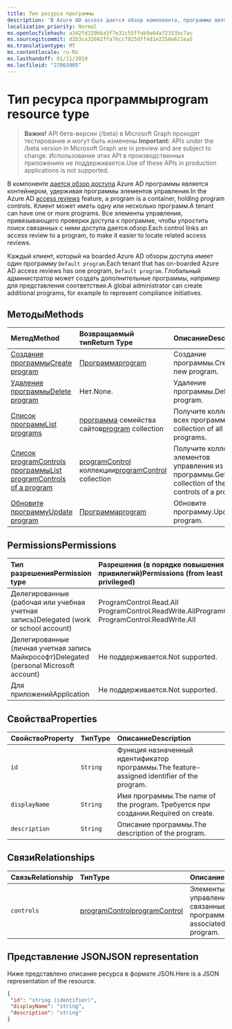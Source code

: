 ```yaml
---
title: Тип ресурса программы
description: 'В Azure AD access дается обзор компонента, программа является контейнером, удерживая программы элементов управления. Клиент может иметь одну или несколько программ.  Все элементы управления, привязывающего проверки доступа к программе, чтобы упростить поиск связанных с ними доступа дается обзор.  '
localization_priority: Normal
ms.openlocfilehash: a342fd159bba3f7e31c55ffab9a64a72353bc7ac
ms.sourcegitcommit: d2b3ca32602ffa76cc7925d7f4d1e2258e611ea5
ms.translationtype: MT
ms.contentlocale: ru-RU
ms.lasthandoff: 01/11/2019
ms.locfileid: "27863905"
---
```

# <a name="program-resource-type"></a><span data-ttu-id="397a0-105">Тип ресурса программы</span><span class="sxs-lookup"><span data-stu-id="397a0-105">program resource type</span></span>

> <span data-ttu-id="397a0-106">**Важно!** API бета-версии (/beta) в Microsoft Graph проходят тестирование и могут быть изменены.</span><span class="sxs-lookup"><span data-stu-id="397a0-106">**Important:** APIs under the /beta version in Microsoft Graph are in preview and are subject to change.</span></span> <span data-ttu-id="397a0-107">Использование этих API в производственных приложениях не поддерживается.</span><span class="sxs-lookup"><span data-stu-id="397a0-107">Use of these APIs in production applications is not supported.</span></span>

<span data-ttu-id="397a0-108">В компоненте [дается обзор доступа](accessreviews-root.md) Azure AD программы является контейнером, удерживая программы элементов управления.</span><span class="sxs-lookup"><span data-stu-id="397a0-108">In the Azure AD [access reviews](accessreviews-root.md) feature, a program is a container, holding program controls.</span></span> <span data-ttu-id="397a0-109">Клиент может иметь одну или несколько программ.</span><span class="sxs-lookup"><span data-stu-id="397a0-109">A tenant can have one or more programs.</span></span>  <span data-ttu-id="397a0-110">Все элементы управления, привязывающего проверки доступа к программе, чтобы упростить поиск связанных с ними доступа дается обзор.</span><span class="sxs-lookup"><span data-stu-id="397a0-110">Each control links an access review to a program, to make it easier to locate related access reviews.</span></span>  

<span data-ttu-id="397a0-111">Каждый клиент, который на boarded Azure AD обзоры доступа имеет один программу `Default program`.</span><span class="sxs-lookup"><span data-stu-id="397a0-111">Each tenant that has on-boarded Azure AD access reviews has one program, `Default program`.</span></span>  <span data-ttu-id="397a0-112">Глобальный администратор может создать дополнительные программы, например для представления соответствия.</span><span class="sxs-lookup"><span data-stu-id="397a0-112">A global administrator can create additional programs, for example to represent compliance initiatives.</span></span> 


## <a name="methods"></a><span data-ttu-id="397a0-113">Методы</span><span class="sxs-lookup"><span data-stu-id="397a0-113">Methods</span></span>

| <span data-ttu-id="397a0-114">Метод</span><span class="sxs-lookup"><span data-stu-id="397a0-114">Method</span></span>           | <span data-ttu-id="397a0-115">Возвращаемый тип</span><span class="sxs-lookup"><span data-stu-id="397a0-115">Return Type</span></span>    |<span data-ttu-id="397a0-116">Описание</span><span class="sxs-lookup"><span data-stu-id="397a0-116">Description</span></span>|
|:---------------|:--------|:----------|
|[<span data-ttu-id="397a0-117">Создание программы</span><span class="sxs-lookup"><span data-stu-id="397a0-117">Create program</span></span>](../api/program-create.md) |   [<span data-ttu-id="397a0-118">Программа</span><span class="sxs-lookup"><span data-stu-id="397a0-118">program</span></span>](program.md)   |   <span data-ttu-id="397a0-119">Создание программы.</span><span class="sxs-lookup"><span data-stu-id="397a0-119">Create a new program.</span></span>|
|[<span data-ttu-id="397a0-120">Удаление программы</span><span class="sxs-lookup"><span data-stu-id="397a0-120">Delete program</span></span>](../api/program-delete.md) |   <span data-ttu-id="397a0-121">Нет.</span><span class="sxs-lookup"><span data-stu-id="397a0-121">None.</span></span>   |   <span data-ttu-id="397a0-122">Удаление программы.</span><span class="sxs-lookup"><span data-stu-id="397a0-122">Delete a program.</span></span>|
|[<span data-ttu-id="397a0-123">Список программ</span><span class="sxs-lookup"><span data-stu-id="397a0-123">List programs</span></span>](../api/program-list.md) |  <span data-ttu-id="397a0-124">[программа](program.md) семейства сайтов</span><span class="sxs-lookup"><span data-stu-id="397a0-124">[program](program.md) collection</span></span>|   <span data-ttu-id="397a0-125">Получите коллекцию всех программ.</span><span class="sxs-lookup"><span data-stu-id="397a0-125">Get a collection of all the programs.</span></span>|
|[<span data-ttu-id="397a0-126">Список programControls программы</span><span class="sxs-lookup"><span data-stu-id="397a0-126">List programControls of a program</span></span>](../api/program-listcontrols.md) |      <span data-ttu-id="397a0-127">[programControl](programcontrol.md) коллекции</span><span class="sxs-lookup"><span data-stu-id="397a0-127">[programControl](programcontrol.md) collection</span></span>| <span data-ttu-id="397a0-128">Получите коллекцию элементов управления из программы.</span><span class="sxs-lookup"><span data-stu-id="397a0-128">Get a collection of the controls of a program.</span></span>|
|[<span data-ttu-id="397a0-129">Обновите программу</span><span class="sxs-lookup"><span data-stu-id="397a0-129">Update program</span></span>](../api/program-update.md) |   [<span data-ttu-id="397a0-130">Программа</span><span class="sxs-lookup"><span data-stu-id="397a0-130">program</span></span>](program.md)|  <span data-ttu-id="397a0-131">Обновите программу.</span><span class="sxs-lookup"><span data-stu-id="397a0-131">Update a program.</span></span>|

## <a name="permissions"></a><span data-ttu-id="397a0-132">Permissions</span><span class="sxs-lookup"><span data-stu-id="397a0-132">Permissions</span></span>

|<span data-ttu-id="397a0-133">Тип разрешения</span><span class="sxs-lookup"><span data-stu-id="397a0-133">Permission type</span></span>                        | <span data-ttu-id="397a0-134">Разрешения (в порядке повышения привилегий)</span><span class="sxs-lookup"><span data-stu-id="397a0-134">Permissions (from least to most privileged)</span></span>              |
|:--------------------------------------|:---------------------------------------------------------|
|<span data-ttu-id="397a0-135">Делегированные (рабочая или учебная учетная запись)</span><span class="sxs-lookup"><span data-stu-id="397a0-135">Delegated (work or school account)</span></span>     | <span data-ttu-id="397a0-136">ProgramControl.Read.All ProgramControl.ReadWrite.All</span><span class="sxs-lookup"><span data-stu-id="397a0-136">ProgramControl.Read.All, ProgramControl.ReadWrite.All</span></span> |
|<span data-ttu-id="397a0-137">Делегированные (личная учетная запись Майкрософт)</span><span class="sxs-lookup"><span data-stu-id="397a0-137">Delegated (personal Microsoft account)</span></span> | <span data-ttu-id="397a0-138">Не поддерживается.</span><span class="sxs-lookup"><span data-stu-id="397a0-138">Not supported.</span></span> |
|<span data-ttu-id="397a0-139">Для приложений</span><span class="sxs-lookup"><span data-stu-id="397a0-139">Application</span></span>                            | <span data-ttu-id="397a0-140">Не поддерживается.</span><span class="sxs-lookup"><span data-stu-id="397a0-140">Not supported.</span></span> |


## <a name="properties"></a><span data-ttu-id="397a0-141">Свойства</span><span class="sxs-lookup"><span data-stu-id="397a0-141">Properties</span></span>
| <span data-ttu-id="397a0-142">Свойство</span><span class="sxs-lookup"><span data-stu-id="397a0-142">Property</span></span>     | <span data-ttu-id="397a0-143">Тип</span><span class="sxs-lookup"><span data-stu-id="397a0-143">Type</span></span>   |<span data-ttu-id="397a0-144">Описание</span><span class="sxs-lookup"><span data-stu-id="397a0-144">Description</span></span>|
|:---------------|:--------|:----------|
| `id`                        |`String`                              |  <span data-ttu-id="397a0-145">Функция назначенный идентификатор программы.</span><span class="sxs-lookup"><span data-stu-id="397a0-145">The feature-assigned identifier of the program.</span></span>                    |
| `displayName`               |`String`                              |  <span data-ttu-id="397a0-146">Имя программы.</span><span class="sxs-lookup"><span data-stu-id="397a0-146">The name of the program.</span></span>  <span data-ttu-id="397a0-147">Требуется при создании.</span><span class="sxs-lookup"><span data-stu-id="397a0-147">Required on create.</span></span>                  |
| `description`               |`String`                              |  <span data-ttu-id="397a0-148">Описание программы.</span><span class="sxs-lookup"><span data-stu-id="397a0-148">The description of the program.</span></span>           |

## <a name="relationships"></a><span data-ttu-id="397a0-149">Связи</span><span class="sxs-lookup"><span data-stu-id="397a0-149">Relationships</span></span>
| <span data-ttu-id="397a0-150">Связь</span><span class="sxs-lookup"><span data-stu-id="397a0-150">Relationship</span></span> | <span data-ttu-id="397a0-151">Тип</span><span class="sxs-lookup"><span data-stu-id="397a0-151">Type</span></span>   |<span data-ttu-id="397a0-152">Описание</span><span class="sxs-lookup"><span data-stu-id="397a0-152">Description</span></span>|
|:---------------|:--------|:----------|
| `controls`                  |[<span data-ttu-id="397a0-153">programControl</span><span class="sxs-lookup"><span data-stu-id="397a0-153">programControl</span></span>](programcontrol.md) | <span data-ttu-id="397a0-154">Элементы управления, связанные с программой.</span><span class="sxs-lookup"><span data-stu-id="397a0-154">Controls associated with the program.</span></span> |

## <a name="json-representation"></a><span data-ttu-id="397a0-155">Представление JSON</span><span class="sxs-lookup"><span data-stu-id="397a0-155">JSON representation</span></span>

<span data-ttu-id="397a0-156">Ниже представлено описание ресурса в формате JSON.</span><span class="sxs-lookup"><span data-stu-id="397a0-156">Here is a JSON representation of the resource.</span></span>

<!-- {
  "blockType": "resource",
  "optionalProperties": [

  ],
  "@odata.type": "microsoft.graph.program"
}-->

```json
{
 "id": "string (identifier)",
 "displayName": "string",
 "description": "string"
}

```

<!-- {
  "type": "#page.annotation",
  "description": "program resource",
  "keywords": "",
  "section": "documentation",
  "tocPath": ""
}-->
